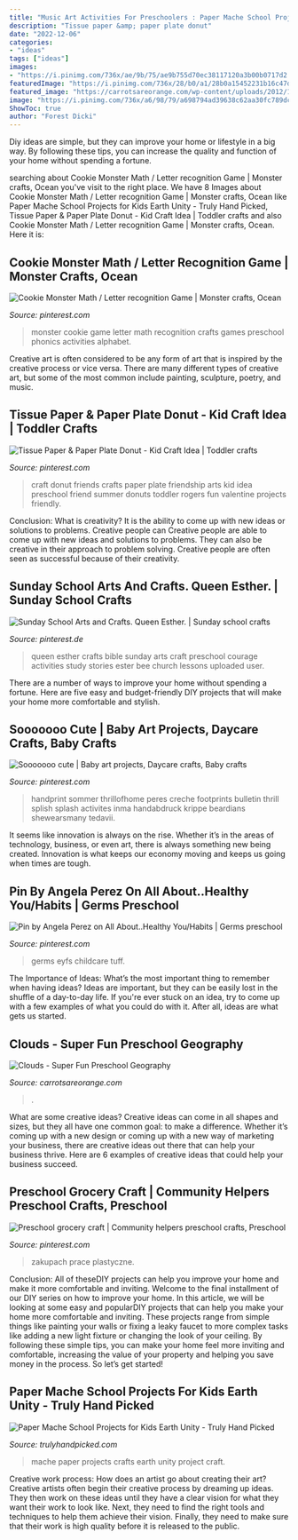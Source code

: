 ```yaml
---
title: "Music Art Activities For Preschoolers : Paper Mache School Projects For Kids Earth Unity"
description: "Tissue paper &amp; paper plate donut"
date: "2022-12-06"
categories:
- "ideas"
tags: ["ideas"]
images:
- "https://i.pinimg.com/736x/ae/9b/75/ae9b755d70ec38117120a3b00b0717d2.jpg"
featuredImage: "https://i.pinimg.com/736x/28/b0/a1/28b0a15452231b16c47dc1a53f85c211.jpg"
featured_image: "https://carrotsareorange.com/wp-content/uploads/2012/12/clouds-activity.jpg"
image: "https://i.pinimg.com/736x/a6/98/79/a698794ad39638c62aa30fc789dcbccc--queen-esther-sunday-school-crafts.jpg"
ShowToc: true
author: "Forest Dicki"
---
```



Diy ideas are simple, but they can improve your home or lifestyle in a big way. By following these tips, you can increase the quality and function of your home without spending a fortune.

	

		
searching about Cookie Monster Math / Letter recognition Game | Monster crafts, Ocean you've visit to the right place. We have 8 Images about Cookie Monster Math / Letter recognition Game | Monster crafts, Ocean like Paper Mache School Projects for Kids Earth Unity - Truly Hand Picked, Tissue Paper &amp; Paper Plate Donut - Kid Craft Idea | Toddler crafts and also Cookie Monster Math / Letter recognition Game | Monster crafts, Ocean. Here it is:
		
    
## Cookie Monster Math / Letter Recognition Game | Monster Crafts, Ocean

<img loading=lazy src="https://i.pinimg.com/736x/90/bb/60/90bb60e3b467b92343e770d6239d4216--letter-recognition-games-cookie-monster.jpg" onerror="this.onerror=null;this.src='https://tse1.mm.bing.net/th?id=OIP.-YsVIwDxSmIpmf8DKIdXpQHaJ3&amp;pid=15.1';" alt="Cookie Monster Math / Letter recognition Game | Monster crafts, Ocean">

_Source: pinterest.com_

>monster cookie game letter math recognition crafts games preschool phonics activities alphabet. 

	

Creative art is often considered to be any form of art that is inspired by the creative process or vice versa. There are many different types of creative art, but some of the most common include painting, sculpture, poetry, and music.

    
## Tissue Paper &amp; Paper Plate Donut - Kid Craft Idea | Toddler Crafts

<img loading=lazy src="https://i.pinimg.com/736x/db/36/cd/db36cd2072638304a53cabd8c49fe894.jpg" onerror="this.onerror=null;this.src='https://tse4.mm.bing.net/th?id=OIP.ZjKD04BEdaOw_c66WQbw4wHaLH&amp;pid=15.1';" alt="Tissue Paper &amp; Paper Plate Donut - Kid Craft Idea | Toddler crafts">

_Source: pinterest.com_

>craft donut friends crafts paper plate friendship arts kid idea preschool friend summer donuts toddler rogers fun valentine projects friendly. 

	

Conclusion: What is creativity? It is the ability to come up with new ideas or solutions to problems. Creative people can
Creative people are able to come up with new ideas and solutions to problems. They can also be creative in their approach to problem solving. Creative people are often seen as successful because of their creativity.

    
## Sunday School Arts And Crafts. Queen Esther. | Sunday School Crafts

<img loading=lazy src="https://i.pinimg.com/736x/a6/98/79/a698794ad39638c62aa30fc789dcbccc--queen-esther-sunday-school-crafts.jpg" onerror="this.onerror=null;this.src='https://tse4.mm.bing.net/th?id=OIP.K8XhMbwdtHkQPDXHk1WdGQHaKV&amp;pid=15.1';" alt="Sunday School Arts and Crafts. Queen Esther. | Sunday school crafts">

_Source: pinterest.de_

>queen esther crafts bible sunday arts craft preschool courage activities study stories ester bee church lessons uploaded user. 

	

There are a number of ways to improve your home without spending a fortune. Here are five easy and budget-friendly DIY projects that will make your home more comfortable and stylish.

    
## Sooooooo Cute | Baby Art Projects, Daycare Crafts, Baby Crafts

<img loading=lazy src="https://i.pinimg.com/736x/28/b0/a1/28b0a15452231b16c47dc1a53f85c211.jpg" onerror="this.onerror=null;this.src='https://tse2.mm.bing.net/th?id=OIP.Cf-5mmaVRuse_G73Ko_wiwHaJ3&amp;pid=15.1';" alt="Sooooooo cute | Baby art projects, Daycare crafts, Baby crafts">

_Source: pinterest.com_

>handprint sommer thrillofhome peres creche footprints bulletin thrill splish splash activites inma handabdruck krippe beardians shewearsmany tedavii. 

	

It seems like innovation is always on the rise. Whether it’s in the areas of technology, business, or even art, there is always something new being created. Innovation is what keeps our economy moving and keeps us going when times are tough.

    
## Pin By Angela Perez On All About..Healthy You/Habits | Germs Preschool

<img loading=lazy src="https://i.pinimg.com/736x/ae/9b/75/ae9b755d70ec38117120a3b00b0717d2.jpg" onerror="this.onerror=null;this.src='https://tse2.mm.bing.net/th?id=OIP.LJXVRJu6WBhllT9nCcfBggHaNL&amp;pid=15.1';" alt="Pin by Angela Perez on All About..Healthy You/Habits | Germs preschool">

_Source: pinterest.com_

>germs eyfs childcare tuff. 

	

The Importance of Ideas: What’s the most important thing to remember when having ideas?
Ideas are important, but they can be easily lost in the shuffle of a day-to-day life. If you're ever stuck on an idea, try to come up with a few examples of what you could do with it. After all, ideas are what gets us started.

    
## Clouds - Super Fun Preschool Geography

<img loading=lazy src="https://carrotsareorange.com/wp-content/uploads/2012/12/clouds-activity.jpg" onerror="this.onerror=null;this.src='https://tse4.mm.bing.net/th?id=OIP.QtqZVc25TYt5QMvwLt0efwAAAA&amp;pid=15.1';" alt="Clouds - Super Fun Preschool Geography">

_Source: carrotsareorange.com_

>. 

	

What are some creative ideas?
Creative ideas can come in all shapes and sizes, but they all have one common goal: to make a difference. Whether it’s coming up with a new design or coming up with a new way of marketing your business, there are creative ideas out there that can help your business thrive. Here are 6 examples of creative ideas that could help your business succeed.

    
## Preschool Grocery Craft | Community Helpers Preschool Crafts, Preschool

<img loading=lazy src="https://i.pinimg.com/736x/8d/1d/fe/8d1dfeb95cc8d3fe7b59d86262fb8e4c.jpg" onerror="this.onerror=null;this.src='https://tse3.mm.bing.net/th?id=OIP.VlPI_ld-_RE8EFOrFN7cZgHaJ3&amp;pid=15.1';" alt="Preschool grocery craft | Community helpers preschool crafts, Preschool">

_Source: pinterest.com_

>zakupach prace plastyczne. 

	

Conclusion: All of theseDIY projects can help you improve your home and make it more comfortable and inviting.
Welcome to the final installment of our DIY series on how to improve your home. In this article, we will be looking at some easy and popularDIY projects that can help you make your home more comfortable and inviting. These projects range from simple things like painting your walls or fixing a leaky faucet to more complex tasks like adding a new light fixture or changing the look of your ceiling. By following these simple tips, you can make your home feel more inviting and comfortable, increasing the value of your property and helping you save money in the process. So let’s get started!

    
## Paper Mache School Projects For Kids Earth Unity - Truly Hand Picked

<img loading=lazy src="https://trulyhandpicked.com/wp-content/uploads/2019/02/tips-for-papermch-school-projects-a-pretty-happy-home-1550682767k48ng.jpg" onerror="this.onerror=null;this.src='https://tse3.mm.bing.net/th?id=OIP.QHsHJhKqrTojo9RY0JeHjwHaJ4&amp;pid=15.1';" alt="Paper Mache School Projects for Kids Earth Unity - Truly Hand Picked">

_Source: trulyhandpicked.com_

>mache paper projects crafts earth unity project craft. 

	

Creative work process: How does an artist go about creating their art?
Creative artists often begin their creative process by dreaming up ideas. They then work on these ideas until they have a clear vision for what they want their work to look like. Next, they need to find the right tools and techniques to help them achieve their vision. Finally, they need to make sure that their work is high quality before it is released to the public.

